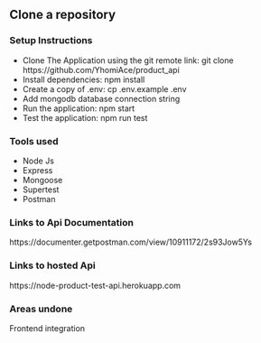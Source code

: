 ## Clone a repository

### Setup Instructions
<ul>
    <li>Clone The Application using the git remote link: git clone https://github.com/YhomiAce/product_api</li>
    <li>Install dependencies: npm install</li>
    <li>Create a copy of .env: cp .env.example .env</li>
    <li>Add mongodb database connection string</li>
    <li>Run the application: npm start</li>
    <li>Test the application: npm run test</li>
</ul>

### Tools used
<ul>
    <li>Node Js</li>
    <li>Express</li>
    <li>Mongoose</li>
    <li>Supertest</li>
    <li>Postman</li>
</ul>

### Links to Api Documentation
<p>https://documenter.getpostman.com/view/10911172/2s93Jow5Ys</p>

### Links to hosted Api
<p>https://node-product-test-api.herokuapp.com</p>

### Areas undone
<p>Frontend integration</p>